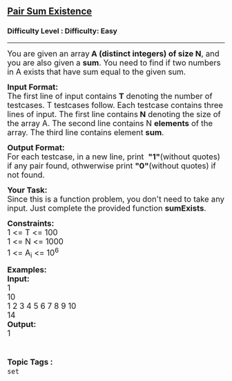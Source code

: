 <h2><a href="https://www.geeksforgeeks.org/problems/pair-sum-existence/1?page=1&category=set,Pointers&sortBy=difficulty">Pair Sum Existence</a></h2><h3>Difficulty Level : Difficulty: Easy</h3><hr><div class="problems_problem_content__Xm_eO"><p><span style="font-size:18px">You are given an array<strong> A (distinct integers) of size N</strong>, and you are also given a <strong>sum</strong>. You need to find if two numbers in A exists that have sum equal to the given sum.</span></p>

<p><span style="font-size:18px"><strong>Input Format:</strong><br>
The first line of input contains <strong>T</strong> denoting the number of testcases. T testcases follow. Each testcase contains three lines of input. The first line contains<strong> N</strong> denoting the size of the array A. The second line contains N <strong>elements</strong> of the array. The third line contains element <strong>sum</strong>.</span></p>

<p><span style="font-size:18px"><strong>Output Format:</strong><br>
For each testcase, in a new line, print&nbsp; <strong>"1"</strong>(without quotes) if any pair found, othwerwise print <strong>"0"</strong>(without quotes) if not found.</span></p>

<p><span style="font-size:18px"><strong>Your Task:</strong><br>
Since this is a function problem, you don't need to take any input. Just complete the provided function <strong>sumExists</strong>.</span></p>

<p><span style="font-size:18px"><strong>Constraints:</strong><br>
1 &lt;= T &lt;= 100<br>
1 &lt;= N &lt;= 1000<br>
1 &lt;= A<sub>i</sub> &lt;= 10<sup>6</sup></span></p>

<p><span style="font-size:18px"><strong>Examples:<br>
Input:</strong><br>
1<br>
10<br>
1 2 3 4 5 6 7 8 9 10<br>
14<br>
<strong>Output:</strong><br>
1</span></p>
</div><br><p><span style=font-size:18px><strong>Topic Tags : </strong><br><code>set</code>&nbsp;